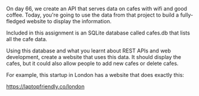 On day 66, we create an API that serves data on cafes with wifi and good
coffee. Today, you're going to use the data from that project to build a
fully-fledged website to display the information.

Included in this assignment is an SQLite database called cafes.db that lists
all the cafe data.

Using this database and what you learnt about REST APIs and web development,
create a website that uses this data. It should display the cafes, but it could
also allow people to add new cafes or delete cafes.

For example, this startup in London has a website that does exactly this:

https://laptopfriendly.co/london
